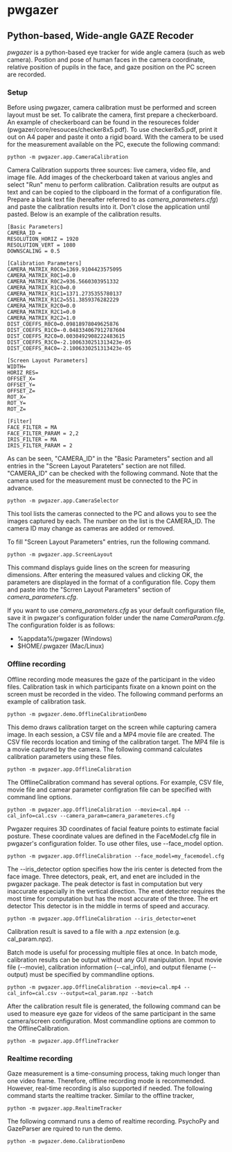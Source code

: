 # pwgazer
## **P**ython-based, **W**ide-angle **GAZE** **R**ecoder

*pwgazer* is a python-based eye tracker for wide angle camera (such as web camera).
Postion and pose of human faces in the camera coordinate, relative position of pupils in the face, and gaze position on the PC screen are recorded.

### Setup

Before using pwgazer, camera calibration must be performed and screen layout must be set.
To calibrate the camera, first prepare a checkerboard.
An example of checkerboard can be found in the resoureces folder (pwgazer/core/resouces/checker8x5.pdf). 
To use checker8x5.pdf, print it out on A4 paper and paste it onto a rigid board.
With the camera to be used for the measurement available on the PC, execute the following command:

```
python -m pwgazer.app.CameraCalibration
```

Camera Calibration supports three sources: live camera, video file, and image file.  Add images of the checkerboard taken at various angles and select "Run" menu to perform calibration.
Calibration results are output as text and can be copied to the clipboard in the format of a configuration file. Prepare a blank text file (hereafter referred to as *camera_parameters.cfg*) and paste the calibration results into it.  Don't close the application until pasted.  Below is an example of the calibration results.

```
[Basic Parameters]
CAMERA_ID = 
RESOLUTION_HORIZ = 1920
RESOLUTION_VERT = 1080
DOWNSCALING = 0.5

[Calibration Parameters]
CAMERA_MATRIX_R0C0=1369.9104423575095
CAMERA_MATRIX_R0C1=0.0
CAMERA_MATRIX_R0C2=936.5660303951332
CAMERA_MATRIX_R1C0=0.0
CAMERA_MATRIX_R1C1=1371.2735355780137
CAMERA_MATRIX_R1C2=551.3859376282229
CAMERA_MATRIX_R2C0=0.0
CAMERA_MATRIX_R2C1=0.0
CAMERA_MATRIX_R2C2=1.0
DIST_COEFFS_R0C0=0.09818978049625876
DIST_COEFFS_R1C0=-0.048334067912787604
DIST_COEFFS_R2C0=0.0030492908222483615
DIST_COEFFS_R3C0=-2.1006330251313423e-05
DIST_COEFFS_R4C0=-2.1006330251313423e-05

[Screen Layout Parameters]
WIDTH=
HORIZ_RES=
OFFSET_X=
OFFSET_Y=
OFFSET_Z=
ROT_X=
ROT_Y=
ROT_Z=

[Filter]
FACE_FILTER = MA
FACE_FILTER_PARAM = 2,2
IRIS_FILTER = MA
IRIS_FILTER_PARAM = 2
```

As can be seen, "CAMERA_ID" in the "Basic Parameters" section and all entries in the "Screen Layout Parateters" section are not filled.
"CAMERA_ID" can be checked with the following command.  Note that the camera used for the measurement must be connected to the PC in advance.

```
python -m pwgazer.app.CameraSelector
```

This tool lists the cameras connected to the PC and allows you to see the images captured by each.
The number on the list is the CAMERA_ID.  The camera ID may change as cameras are added or removed.

To fill "Screen Layout Parameters" entries, run the following command.

```
python -m pwgazer.app.ScreenLayout
```

This command displays guide lines on the screen for measuring dimensions.  After entering the measured values and clicking OK, the parameters are displayed in the format of a configuration file.  Copy them and paste into the "Scrren Layout Parameters" section of *camera_parameters.cfg*.

If you want to use *camera_parameters.cfg* as your default configuration file, save it in pwgazer's configuration folder under the name *CameraParam.cfg*.
The configuration folder is as follows:

- %appdata%/pwgazer (Windows)
- $HOME/.pwgazer (Mac/Linux)

### Offline recording 

Offline recording mode measures the gaze of the participant in the video files.  Calibration task in which participants fixate on a known point on the screen must be recorded in the video.  The following command performs an example of calibration task.

```
python -m pwgazer.demo.OfflineCalibrationDemo
```

This demo draws calibration target on the screen while capturing camera image.  In each session, a CSV file and a MP4 movie file are created.  The CSV file records location and timing of the calibration target.  The MP4 file is a movie captured by the camera.  The following command calculates calibration parameters using these files.

```
python -m pwgazer.app.OfflineCalibration
```

The OfflineCalibration command has several options.  For example, CSV file, movie file and camear parameter configration file can be specified with command line options.

```
python -m pwgazer.app.OfflineCalibration --movie=cal.mp4 --cal_info=cal.csv --camera_param=camera_parameteres.cfg
```

Pwgazer requires 3D coordinates of facial feature points to estimate facial posture.
These coordinate values are defined in the FaceModel.cfg file in pwgazer's configuration folder.
To use other files, use --face_model option.

```
python -m pwgazer.app.OfflineCalibration --face_model=my_facemodel.cfg
```

The --iris_detector option specifies how the iris center is detected from the face image.  Three detectors, peak, ert, and enet are included in the pwgazer package.
The peak detector is fast in computation but very inaccurate especially in the vertical direction.
The enet detector requires the most time for computation but has the most accurate of the three.
The ert detector This detector is in the middle in terms of speed and accuracy.

```
python -m pwgazer.app.OfflineCalibration --iris_detector=enet
```

Calibration result is saved to a file with a .npz extension (e.g. cal_param.npz).

Batch mode is useful for processing multiple files at once.  In batch mode, calibration results can be output without any GUI manipulation.  Input movie file (--movie), calibration information (--cal_info), and output filename (--output) must be specified by commandline options.

```
python -m pwgazer.app.OfflineCalibration --movie=cal.mp4 --cal_info=cal.csv --output=cal_param.npz --batch
```

After the calibration result file is generated, the following command can be used to measure eye gaze for videos of the same participant in the same camera/screen configuration.  Most commandline options are common to the OfflineCalibration.

```
python -m pwgazer.app.OfflineTracker
```

### Realtime recording

Gaze measurement is a time-consuming process, taking much longer than one video frame.  Therefore, offline recording mode is recommended.
However, real-time recording is also supported if needed.  The following command starts the realtime tracker.  Similar to the offline tracker, 

```
python -m pwgazer.app.RealtimeTracker
```

The following command runs a demo of realtime recording.  PsychoPy and GazeParser are rquired to run the demo.

```
python -m pwgazer.demo.CalibrationDemo
```
